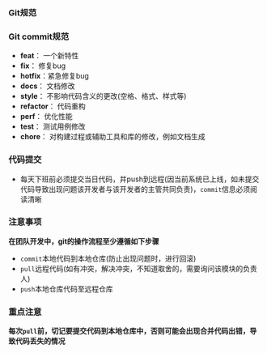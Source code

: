 ### Git规范
### Git commit规范
 - **feat**： 一个新特性
 - **fix**： 修复bug
 - **hotfix**：紧急修复bug
 - **docs**： 文档修改
 - **style**： 不影响代码含义的更改(空格、格式、样式等)
 - **refactor**： 代码重构
 - **perf**： 优化性能
 - **test**： 测试用例修改
 - **chore**： 对构建过程或辅助工具和库的修改，例如文档生成

### 代码提交
- 每天下班前必须提交当日代码，并push到远程(因当前系统已上线，如未提交代码导致出现问题该开发者与该开发者的主管共同负责)，`commit`信息必须阅读清晰

### 注意事项
 **在团队开发中，git的操作流程至少遵循如下步骤**
 - `commit`本地代码到本地仓库(防止出现问题时，进行回滚)
 - `pull`远程代码(如有冲突，解决冲突，不知道取舍的，需要询问该模块的负责人)
 - `push`本地仓库代码至远程仓库

### 重点注意
  **每次`pull`前，切记要提交代码到本地仓库中，否则可能会出现合并代码出错，导致代码丢失的情况**